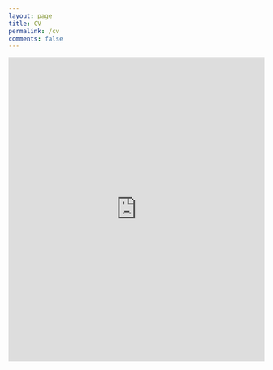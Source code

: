 ```yaml
---
layout: page
title: CV
permalink: /cv
comments: false
---
```


<!---
your comment goes here
and here
<a href="anjugopinath.github.io/resume/cv.pdf" target="_blank">PDF.</a>
-->


<embed src="https://anjugopinath.github.io/resume/Gibson-AFF.pdf" type="application/pdf" width="100%" height="600" scrolling="no"/>


